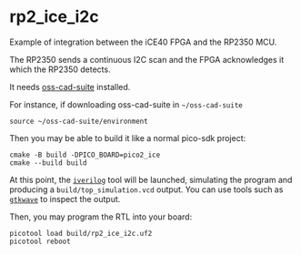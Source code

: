 # rp2_ice_i2c

Example of integration between the iCE40 FPGA and the RP2350 MCU.

The RP2350 sends a continuous I2C scan and the FPGA acknowledges it which the RP2350 detects.

It needs [oss-cad-suite](https://github.com/YosysHQ/oss-cad-suite-build) installed.

For instance, if downloading oss-cad-suite in `~/oss-cad-suite`

```
source ~/oss-cad-suite/environment
```

Then you may be able to build it like a normal pico-sdk project:

```
cmake -B build -DPICO_BOARD=pico2_ice
cmake --build build
```

At this point, the [`iverilog`](https://steveicarus.github.io/iverilog/) tool will be launched,
simulating the program and producing a `build/top_simulation.vcd` output.
You can use tools such as [`gtkwave`](https://github.com/gtkwave/gtkwave) to inspect the output.

Then, you may program the RTL into your board:

```
picotool load build/rp2_ice_i2c.uf2
picotool reboot
```
